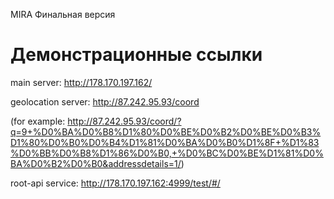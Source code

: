 MIRA
Финальная версия

# Демонстрационные ссылки
main server: http://178.170.197.162/

geolocation server: http://87.242.95.93/coord

(for example: http://87.242.95.93/coord/?q=9+%D0%BA%D0%B8%D1%80%D0%BE%D0%B2%D0%BE%D0%B3%D1%80%D0%B0%D0%B4%D1%81%D0%BA%D0%B0%D1%8F+%D1%83%D0%BB%D0%B8%D1%86%D0%B0,+%D0%BC%D0%BE%D1%81%D0%BA%D0%B2%D0%B0&addressdetails=1/)

root-api service: http://178.170.197.162:4999/test/#/ 

